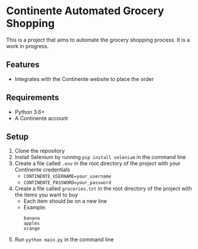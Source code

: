 # Continente Automated Grocery Shopping

This is a project that aims to automate the grocery shopping process. It is a work in progress.

## Features

- Integrates with the Continente website to place the order

## Requirements

- Python 3.6+
- A Continente account

## Setup

1. Clone the repository
2. Install Selenium by running `pip install selenium` in the command line
3. Create a file called `.env` in the root directory of the project with your Continente credentials
   - `CONTINENTE_USERNAME=your_username`
   - `CONTINENTE_PASSWORD=your_password`
4. Create a file called `groceries.txt` in the root directory of the project with the items you want to buy
   - Each item should be on a new line
   - Example:
     ```
     banana
     apples
     orange
     ```
5. Run `python main.py` in the command line
